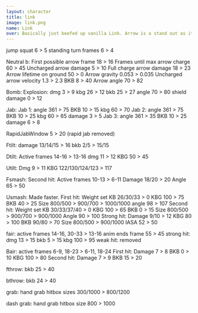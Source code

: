 ```yaml
---
layout: character
title: link
image: link.png
name: Link
over: Basically just beefed up vanilla Link. Arrow is a stand out as it has heavily increased combo usage. Jab is amazing.
---
```


jump squat 6 > 5
standing turn frames 6 > 4

Neutral b:
First possible arrow frame 18 > 16
Frames until max arrow charge 60 > 45
Uncharged arrow damage 5 > 10
Full charge arrow damage 18 > 23
Arrow lifetime on ground 50 > 0
Arrow gravity 0.053 > 0.035
Uncharged arrow velocity 1.3 > 2.3
BKB 8 > 40
Arrow angle 70 > 82

Bomb:
Explosion:
dmg 3 > 9
kbg 26 > 12
bkb 25 > 27
angle 70 > 80
shield damage 0 > 12

Jab:
Jab 1:
angle 361 > 75
BKB 10 > 15
kbg 60 > 70
Jab 2:
angle 361 > 75
BKB 10 > 25
kbg 60 > 65
damage 3 > 5
Jab 3:
angle 361 > 35
BKB 10 > 25
damage 6 > 8

RapidJabWindow 5 > 20 (rapid jab removed)


Ftilt:
damage 13/14/15 > 16
bkb 2/5 > 15/15

Dtilt:
Active frames 14-16 > 13-16
dmg 11 > 12
KBG 50 > 45

Utilt:
Dmg 9 > 11
KBG 122/130/124/123 > 117

Fsmash:
Second hit:
Active frames 10-13 > 6-11
Damage 18/20 > 20
Angle 65 > 50

Usmash:
Made faster.
First hit:
Weight set KB 26/30/33 > 0
KBG 100 > 75
BKB 40 > 25
Size 800/500 > 900/700 > 1000/1000
angle 98 > 107
Second hit:
Weight set KB 30/33/37/40 > 0
KBG 100 > 65
BKB 0 > 15
Size 800/500 > 900/700 > 900/1000
Angle 90 > 100
Strong hit:
Damage 9/10 > 12
KBG 80 > 100
BKB 90/80 > 70
Size 800/500 > 900/1000
IASA 52 > 50


fair:
active frames 14-16, 30-33 > 13-16
anim ends frame 55 > 45
strong hit:
dmg 13 > 15
bkb 5 > 15
kbg 100 > 95
weak hit:
removed

Bair:
active frames 6-9, 18-23 > 6-11, 18-24
First hit:
Damage 7 > 8
BKB 0 > 10
KBG 100 > 80
Second hit:
Damage 7 > 9
BKB 15 > 20

fthrow:
bkb 25 > 40

bthrow:
bkb 24 > 40

grab: hand grab hitbox sizes 300/1000 > 800/1200

dash grab: hand grab hitbox size 800 > 1000
